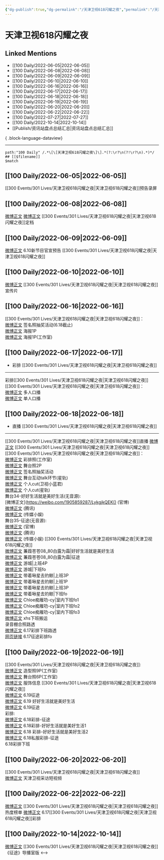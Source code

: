 ```yaml
---
{"dg-publish":true,"dg-permalink":"/天津卫视618闪耀之夜","permalink":"/天津卫视618闪耀之夜/","title":"天津卫视618闪耀之夜","tags":[null],"created":"2022-11-13T02:19:08.000+08:00","updated":"2023-04-10T16:19:05.000+08:00"}
---
```


# 天津卫视618闪耀之夜

## Linked Mentions
- [[100 Daily/2022-06-05\|2022-06-05]]
- [[100 Daily/2022-06-08\|2022-06-08]]
- [[100 Daily/2022-06-09\|2022-06-09]]
- [[100 Daily/2022-06-10\|2022-06-10]]
- [[100 Daily/2022-06-16\|2022-06-16]]
- [[100 Daily/2022-06-17\|2022-06-17]]
- [[100 Daily/2022-06-18\|2022-06-18]]
- [[100 Daily/2022-06-19\|2022-06-19]]
- [[100 Daily/2022-06-20\|2022-06-20]]
- [[100 Daily/2022-06-22\|2022-06-22]]
- [[100 Daily/2022-07-27\|2022-07-27]]
- [[100 Daily/2022-10-14\|2022-10-14]]
- [[Publish/资讯站盘点总结汇总\|资讯站盘点总结汇总]]

{ .block-language-dataview}

---

```expander
path:"100 Daily" /.*\[\[天津卫视618闪耀之夜\]\].*(?:\r?\n(?!\r?\n).*)*/
## [[$filename]]
$match
```
## [[100 Daily/2022-06-05\|2022-06-05]]
[](https://m.weibo.cn/7684315838/4777087334353955) [[300 Events/301 Lives/天津卫视618闪耀之夜\|天津卫视618闪耀之夜]]预告录屏
## [[100 Daily/2022-06-08\|2022-06-08]]
[微博正文](https://m.weibo.cn/2967529507/4778058579972352) [微博正文](https://m.weibo.cn/1905859287/4778048517573081) [[300 Events/301 Lives/天津卫视618闪耀之夜\|天津卫视618闪耀之夜]]定档
## [[100 Daily/2022-06-09\|2022-06-09]]
[微博正文](https://m.weibo.cn/5248300719/4778582255078520) 6.10新节目官宣预告 [[300 Events/301 Lives/天津卫视618闪耀之夜\|天津卫视618闪耀之夜]]
## [[100 Daily/2022-06-10\|2022-06-10]]
[微博正文](https://m.weibo.cn/1905859287/4778735553742467) [[300 Events/301 Lives/天津卫视618闪耀之夜\|天津卫视618闪耀之夜]]宣传片
## [[100 Daily/2022-06-16\|2022-06-16]]
[[300 Events/301 Lives/天津卫视618闪耀之夜\|天津卫视618闪耀之夜]]：  
[微博正文](https://weibo.com/1905859287/LxX8384Zc) 签名照抽奖活动(6.18截止)  
[微博正文](https://weibo.com/1905859287/LxXpveEsd) 海报1P  
[微博正文](https://weibo.com/7478855230/LxXk1u0Tb) 海报1P(工作室)
## [[100 Daily/2022-06-17\|2022-06-17]]
  - 彩排 [[300 Events/301 Lives/天津卫视618闪耀之夜\|天津卫视618闪耀之夜]]
---
彩排[[300 Events/301 Lives/天津卫视618闪耀之夜\|天津卫视618闪耀之夜]]
[[300 Events/301 Lives/天津卫视618闪耀之夜\|天津卫视618闪耀之夜]]：  
[微博正文](https://weibo.com/1905859287/Ly6AA9ypm) 多人口播  
[微博正文](https://weibo.com/1905859287/Ly81cw8G8) 单人口播
## [[100 Daily/2022-06-18\|2022-06-18]]
  - 直播 [[300 Events/301 Lives/天津卫视618闪耀之夜\|天津卫视618闪耀之夜]]
---
[[300 Events/301 Lives/天津卫视618闪耀之夜\|天津卫视618闪耀之夜]]直播
[微博正文](http://weibo.com/1736988591/LykMqmlJB) [[300 Events/301 Lives/天津卫视618闪耀之夜\|天津卫视618闪耀之夜]]
[[300 Events/301 Lives/天津卫视618闪耀之夜\|天津卫视618闪耀之夜]]：  
[微博正文](https://weibo.com/7478855230/LyjpLyXck) 彩排照(工作室)  
[微博正文](https://weibo.com/1905859287/LykPIxo8b) 舞台照2P  
[微博正文](https://weibo.com/3048800300/LygPyyQmc) 签名照抽奖活动  
[微博正文](https://weibo.com/6466290670/LykqgnoGo) 舞台互动talk环节(星轨)  
[微博正文](https://weibo.com/5876797510/LykcLsVoH) 个人cut(卫视小蓝君)  
[微博正文](https://m.weibo.cn/6466290670/4781845026441910) 个人cut(星轨)  
舞台34-好好生活就是美好生活(无音源):  
[微博正文](https://weibo.com/1905859287/LykgjkQEK() (官博)  
[微博正文](https://weibo.com/6466290670/LykluxRon) (腾讯)  
[微博正文](https://weibo.com/2116890350/Lyk7xmZUW) (传媒小娱)  
舞台35-征途(无音源):  
[微博正文](https://weibo.com/1905859287/LykrpxV8W) (官博)  
[微博正文](https://weibo.com/6466290670/Lyknepcv9) (腾讯)  
[微博正文](https://weibo.com/2116890350/LykaGCMuW) (传媒小娱)
[[300 Events/301 Lives/天津卫视618闪耀之夜\|天津卫视618闪耀之夜]]  
[微博正文](https://weibo.com/1773893731/LykezaOHu) 蒹葭苍苍08_80白露为霜|好好生活就是美好生活  
[微博正文](https://weibo.com/1773893731/LykeRtT98) 蒹葭苍苍08_80白露为霜|征途  
[微博正文](https://weibo.com/1801743981/LyjvtA2f4) 游城|上班4P  
[微博正文](https://weibo.com/1801743981/Lykk29TEe) 游城|下班fo  
[微博正文](https://weibo.com/3246571812/LyjyKjIQ7) 带着啾星去钓鲸|上班3P  
[微博正文](https://weibo.com/3246571812/LyjA3y7iR) 带着啾星去钓鲸|上班1P  
[微博正文](https://weibo.com/3246571812/LyjNFpguC) 带着啾星去钓鲸|上班3P  
[微博正文](https://weibo.com/3246571812/LyknXldAr) 带着啾星去钓鲸|下班fo  
[微博正文](https://weibo.com/6410129300/LyklSsSGx) Chloe痴雁叻-cy|室内下班fo1  
[微博正文](https://weibo.com/6410129300/LykmnbLfw) Chloe痴雁叻-cy|室内下班fo2  
[微博正文](https://weibo.com/6410129300/LykmwE0r2) Chloe痴雁叻-cy|室内下班fo3  
[微博正文](https://weibo.com/6433509682/Lykoxn5Nw) xhs下班搬运  
[](https://weibo.com/3672847887/Lycph3eJu) 录音棚合照路透  
[微博正文](https://weibo.com/5341998428/LybLVbCjU) 6.17彩排下班路透  
[网页链接](https://weibo.cn/sinaurl?u=https%3A%2F%2Fm.bilibili.com%2Fvideo%2FBV1VU4y1X7d6) 6.17征途彩排fo

## [[100 Daily/2022-06-19\|2022-06-19]]
[[300 Events/301 Lives/天津卫视618闪耀之夜\|天津卫视618闪耀之夜]]:  
[微博正文](https://m.weibo.cn/7478855230/4782030430142673) 造型照9P(工作室)  
[微博正文](https://m.weibo.cn/7478855230/4782031193507389) 舞台照6P(工作室)  
[微博正文](https://m.weibo.cn/7710473200/4782041733791928) 服饰信息
[[300 Events/301 Lives/天津卫视618闪耀之夜\|天津卫视618闪耀之夜]]  
[微博正文](https://m.weibo.cn/5183192784/4781819294124284) 6.19征途  
[微博正文](https://m.weibo.cn/5183192784/4782080872157392) 6.19 好好生活就是美好生活  
[微博正文](https://m.weibo.cn/6126643373/4782065420077786) 6.19征途  
彩排:  
[微博正文](https://m.weibo.cn/5183192784/4781927226409395) 6.18彩排-征途  
[微博正文](https://m.weibo.cn/6083110602/4782168292727536) 6.18彩排-好好生活就是美好生活1  
[微博正文](https://m.weibo.cn/6083110602/4782185460012645) 6.18 彩排-好好生活就是美好生活2  
[微博正文](https://m.weibo.cn/7495641082/4782196487880721) 6.18私服彩排-征途  
[](https://m.weibo.cn/3955360433/4782188094295181) 6.18彩排下班

## [[100 Daily/2022-06-20\|2022-06-20]]
[[300 Events/301 Lives/天津卫视618闪耀之夜\|天津卫视618闪耀之夜]]  
[微博正文](https://m.weibo.cn/1905859287/4782465367151832) 天津卫视采访短视频

## [[100 Daily/2022-06-22\|2022-06-22]]
[微博正文](https://m.weibo.cn/3960037780/4782466428569238) [[300 Events/301 Lives/天津卫视618闪耀之夜\|天津卫视618闪耀之夜]]热度榜单
[微博正文](https://m.weibo.cn/5122158435/4782965492286285) 6.17[[300 Events/301 Lives/天津卫视618闪耀之夜\|天津卫视618闪耀之夜]]彩排

## [[100 Daily/2022-10-14\|2022-10-14]]
[微博正文](http://weibo.com/7495641082/MafMLfHcl) [[300 Events/301 Lives/天津卫视618闪耀之夜\|天津卫视618闪耀之夜]]《征途》导播室版
<-->
